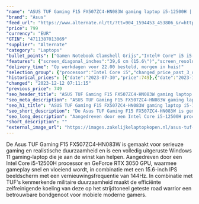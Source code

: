 ```yaml
---
"name": "ASUS TUF Gaming F15 FX507ZC4-HN083W gaming laptop i5-12500H | RTX 3050 | 16 GB | 512 GB SSD"
"brand": "Asus"
"feed_url": "https://www.alternate.nl/tt/?tt=904_1594453_453806_&r=https%3A%2F%2Fwww.alternate.nl%2Fhtml%2Fproduct%2F1887347%3Futm_source%3Dtradetracker%26utm_medium%3Dcpc%26utm_campaign%3Dtradetracker_Gaminglaptop%26utm_term%3DPL6AZNUJ"
"price": 799
"currency": "EUR"
"GTIN": "4711387013069"
"supplier": "Alternate"
"category": "Laptops"
"bullet_points": ["Gamen Notebook Clamshell Grijs","Intel® Core™ i5 i5-12500H","39,6 cm (15.6\") Full HD 1920 x 1080 Pixels IPS 16:9","16 GB DDR4-SDRAM 3200 MHz 2 x 8 GB","512 GB SSD","NVIDIA GeForce RTX 3050 4 GB NVIDIA G-SYNC Intel Iris Xe Graphics","Wi-Fi 6 (802.11ax) Ethernet LAN 10,100,1000 Mbit/s Bluetooth 5.2","Lithium-Ion (Li-Ion) 56 Wh 200 W","Windows 11 Home 64-bit"]
"features": {"screen_diagonal_inches":"39,6 cm (15.6\")","screen_resolution":"1920 x 1080 Pixels","processor_family":"Intel® Core™ i5","memory_size":"16 GB","memory_type":"DDR4-SDRAM","total_storage_space":"512 GB","graphics_card":"NVIDIA GeForce RTX 3050","graphics_memory_size":"4 GB","operating_system":"Windows 11 Home","battery_capacity":"56 Wh","width":"354 mm","depth":"251 mm","weight":"2,2 kg","purpose_laptop":"Gaming"}
"delivery_time": "Op werkdagen voor 22.00 besteld, morgen in huis!"
"selection_group": {"processor":"Intel Core i5","changed_price_past_3_days":true,"product_family":"TUF Gaming"}
"historical_prices": [{"date":"2023-07-30","price":749},{"date":"2023-12-12","price":799}]
"changed": "2023-12-12 07:11:15"
"previous_price": 749
"seo_header_title": "ASUS TUF Gaming F15 FX507ZC4-HN083W gaming laptop i5-12500H | RTX 3050 | 16 GB | 512 GB SSD"
"seo_meta_description": "ASUS TUF Gaming F15 FX507ZC4-HN083W gaming laptop i5-12500H | RTX 3050 | 16 GB | 512 GB SSD"
"seo_h1_title": "ASUS TUF Gaming F15 FX507ZC4-HN083W gaming laptop i5-12500H | RTX 3050 | 16 GB | 512 GB SSD"
"seo_short_description": "De Asus TUF Gaming F15 FX507ZC4-HN083W is gemaakt voor serieuze gaming en realistische duurzaamheid en is een volledig uitgeruste Windows 11 gaming-laptop die je aan de winst kan helpen."
"seo_long_description": "Aangedreven door een Intel Core i5-12500H processor en GeForce RTX 3050 GPU, waarmee gameplay snel en vloeiend wordt, in combinatie met een 15. 6-inch IPS beeldscherm met een vernieuwingsfrequentie van 144Hz. In combinatie met TUF's kenmerkende militaire duurzaamheid maakt de efficiënte zelfreinigende koeling van deze op het strijdtoneel geteste road warrior een betrouwbare bondgenoot voor mobiele moderne gamers."
"short_description": ""
"external_image_url": "https://images.zakelijkelaptopkopen.nl/asus-tuf-gaming-f15-fx507zc4-hn083w-gaming-laptop-i5-12500h-rtx-3050-16-gb-512-gb-ssd.webp"
---
```


De Asus TUF Gaming F15 FX507ZC4-HN083W is gemaakt voor serieuze gaming en realistische duurzaamheid en is een volledig uitgeruste Windows 11 gaming-laptop die je aan de winst kan helpen. Aangedreven door een Intel Core i5-12500H processor en GeForce RTX 3050 GPU, waarmee gameplay snel en vloeiend wordt, in combinatie met een 15.6-inch IPS beeldscherm met een vernieuwingsfrequentie van 144Hz. In combinatie met TUF's kenmerkende militaire duurzaamheid maakt de efficiënte zelfreinigende koeling van deze op het strijdtoneel geteste road warrior een betrouwbare bondgenoot voor mobiele moderne gamers.